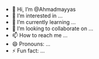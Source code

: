 - 👋 Hi, I’m @Ahmadmayyas
- 👀 I’m interested in ...
- 🌱 I’m currently learning ...
- 💞️ I’m looking to collaborate on ...
- 📫 How to reach me ...
- 😄 Pronouns: ...
- ⚡ Fun fact: ...

<!---
Ahmadmayyas/Ahmadmayyas is a ✨ special ✨ repository because its `README.md` (this file) appears on your GitHub profile.
You can click the Preview link to take a look at your changes.
--->
